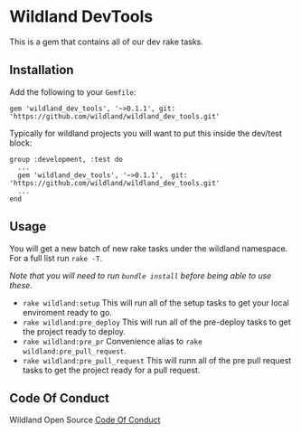 # Wildland DevTools
This is a gem that contains all of our dev rake tasks.

## Installation

Add the following to your `Gemfile`:

`gem 'wildland_dev_tools', '~>0.1.1', git: 'https://github.com/wildland/wildland_dev_tools.git'`

Typically for wildland projects you will want to put this inside the dev/test block:
```
group :development, :test do
  ...
  gem 'wildland_dev_tools', '~>0.1.1',  git: 'https://github.com/wildland/wildland_dev_tools.git'
  ...
end
```

## Usage
You will get a new batch of new rake tasks under the wildland namespace. For a full list run `rake -T`.

*Note that you will need to run `bundle install` before being able to use these.*

- `rake wildland:setup` This will run all of the setup tasks to get your local enviroment ready to go.
- `rake wildland:pre_deploy` This will run all of the pre-deploy tasks to get the project ready to deploy.
- `rake wildland:pre_pr` Convenience alias to `rake wildland:pre_pull_request`.
- `rake wildland:pre_pull_request` This will runn all of the pre pull request tasks to get the project ready for a pull request.

## Code Of Conduct
Wildland Open Source [Code Of Conduct](https://github.com/wildland/code-of-conduct)
